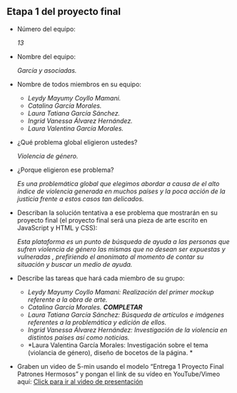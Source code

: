 ## Etapa 1 del proyecto final

- Número del equipo: 

	*13*
- Nombre del equipo: 

	*García y asociadas.*
- Nombre de todos miembros en su equipo: 
  * *Leydy Mayumy Coyllo Mamani.*
  * *Catalina García Morales.*   
  * *Laura Tatiana García Sánchez.*
  * *Ingrid Vanessa Álvarez Hernández.*
  * *Laura Valentina García Morales.*
- ¿Qué problema global eligieron ustedes? 
	
	*Violencia de género.*
- ¿Porque eligieron ese problema?
 
	*Es una problemática global que elegimos abordar a causa de el alto índice de violencia generada en muchos países y la poca acción de la justicia frente a estos casos tan delicados.*
- Describan la solución tentativa a ese problema que mostrarán en su proyecto final (el proyecto final será una pieza de arte escrito en JavaScript y HTML y CSS):
 
	*Esta plataforma es un punto de búsqueda de ayuda a las personas que sufren violencia de género las mismas que no desean ser expuestas y vulneradas , prefiriendo el anonimato al momento de contar su situación y buscar un medio de ayuda.*
- Describe las tareas que hará cada miembro de su grupo:

  * *Leydy Mayumy Coyllo Mamani: Realización del primer mockup referente a la obra de arte.*
  * *Catalina García Morales.  **COMPLETAR***
  * *Laura Tatiana García Sánchez: Búsqueda de artículos e imágenes referentes a la problemática y edición de ellos.* 
  * *Ingrid Vanessa Álvarez Hernández: Investigación de la violencia en distintos países así como noticias.*
  * *Laura Valentina García Morales: Investigación sobre el tema (violancia de género), diseño de bocetos de la página. *
- Graben un video de 5-min usando el modelo “Entrega 1 Proyecto Final Patrones Hermosos” y pongan el link de su vídeo en YouTube/Vimeo aquí:
	[Click para ir al video de presentación](https://youtu.be/U0tuMJzKzKg)

